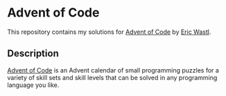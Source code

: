 # Advent of Code

This repository contains my solutions for [Advent of Code](https://adventofcode.com/) by [Eric Wastl](http://was.tl/).

## Description
[Advent of Code](https://adventofcode.com/) is an Advent calendar of small programming puzzles for a variety of skill sets and skill levels that can be solved in any programming language you like.